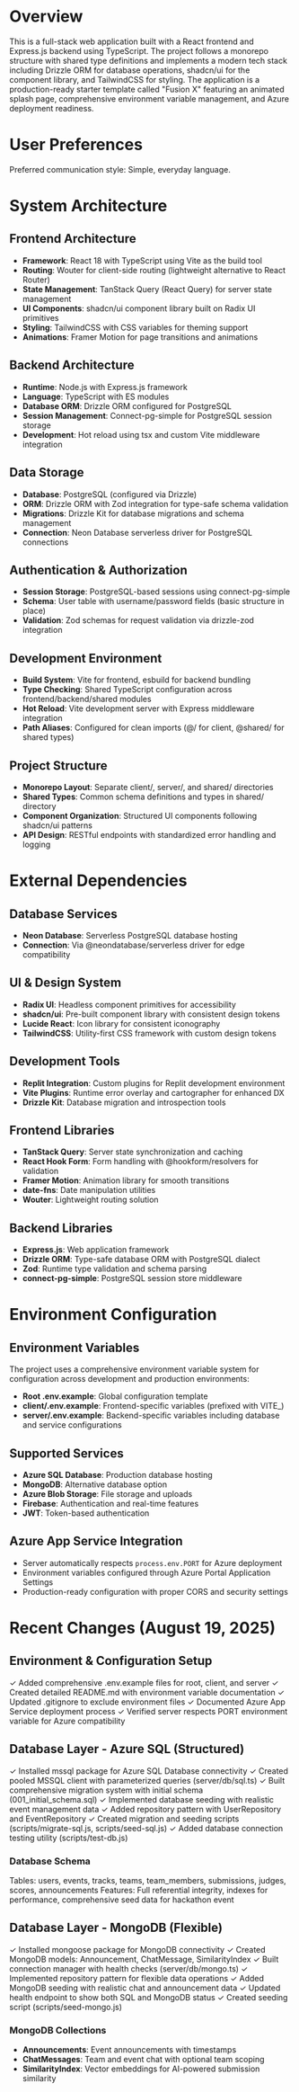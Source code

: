 # Overview

This is a full-stack web application built with a React frontend and Express.js backend using TypeScript. The project follows a monorepo structure with shared type definitions and implements a modern tech stack including Drizzle ORM for database operations, shadcn/ui for the component library, and TailwindCSS for styling. The application is a production-ready starter template called "Fusion X" featuring an animated splash page, comprehensive environment variable management, and Azure deployment readiness.

# User Preferences

Preferred communication style: Simple, everyday language.

# System Architecture

## Frontend Architecture
- **Framework**: React 18 with TypeScript using Vite as the build tool
- **Routing**: Wouter for client-side routing (lightweight alternative to React Router)
- **State Management**: TanStack Query (React Query) for server state management
- **UI Components**: shadcn/ui component library built on Radix UI primitives
- **Styling**: TailwindCSS with CSS variables for theming support
- **Animations**: Framer Motion for page transitions and animations

## Backend Architecture
- **Runtime**: Node.js with Express.js framework
- **Language**: TypeScript with ES modules
- **Database ORM**: Drizzle ORM configured for PostgreSQL
- **Session Management**: Connect-pg-simple for PostgreSQL session storage
- **Development**: Hot reload using tsx and custom Vite middleware integration

## Data Storage
- **Database**: PostgreSQL (configured via Drizzle)
- **ORM**: Drizzle ORM with Zod integration for type-safe schema validation
- **Migrations**: Drizzle Kit for database migrations and schema management
- **Connection**: Neon Database serverless driver for PostgreSQL connections

## Authentication & Authorization
- **Session Storage**: PostgreSQL-based sessions using connect-pg-simple
- **Schema**: User table with username/password fields (basic structure in place)
- **Validation**: Zod schemas for request validation via drizzle-zod integration

## Development Environment
- **Build System**: Vite for frontend, esbuild for backend bundling
- **Type Checking**: Shared TypeScript configuration across frontend/backend/shared modules
- **Hot Reload**: Vite development server with Express middleware integration
- **Path Aliases**: Configured for clean imports (@/ for client, @shared/ for shared types)

## Project Structure
- **Monorepo Layout**: Separate client/, server/, and shared/ directories
- **Shared Types**: Common schema definitions and types in shared/ directory
- **Component Organization**: Structured UI components following shadcn/ui patterns
- **API Design**: RESTful endpoints with standardized error handling and logging

# External Dependencies

## Database Services
- **Neon Database**: Serverless PostgreSQL database hosting
- **Connection**: Via @neondatabase/serverless driver for edge compatibility

## UI & Design System
- **Radix UI**: Headless component primitives for accessibility
- **shadcn/ui**: Pre-built component library with consistent design tokens
- **Lucide React**: Icon library for consistent iconography
- **TailwindCSS**: Utility-first CSS framework with custom design tokens

## Development Tools
- **Replit Integration**: Custom plugins for Replit development environment
- **Vite Plugins**: Runtime error overlay and cartographer for enhanced DX
- **Drizzle Kit**: Database migration and introspection tools

## Frontend Libraries
- **TanStack Query**: Server state synchronization and caching
- **React Hook Form**: Form handling with @hookform/resolvers for validation
- **Framer Motion**: Animation library for smooth transitions
- **date-fns**: Date manipulation utilities
- **Wouter**: Lightweight routing solution

## Backend Libraries
- **Express.js**: Web application framework
- **Drizzle ORM**: Type-safe database ORM with PostgreSQL dialect
- **Zod**: Runtime type validation and schema parsing
- **connect-pg-simple**: PostgreSQL session store middleware

# Environment Configuration

## Environment Variables
The project uses a comprehensive environment variable system for configuration across development and production environments:

- **Root .env.example**: Global configuration template
- **client/.env.example**: Frontend-specific variables (prefixed with VITE_)
- **server/.env.example**: Backend-specific variables including database and service configurations

## Supported Services
- **Azure SQL Database**: Production database hosting
- **MongoDB**: Alternative database option
- **Azure Blob Storage**: File storage and uploads
- **Firebase**: Authentication and real-time features
- **JWT**: Token-based authentication

## Azure App Service Integration
- Server automatically respects `process.env.PORT` for Azure deployment
- Environment variables configured through Azure Portal Application Settings
- Production-ready configuration with proper CORS and security settings

# Recent Changes (August 19, 2025)

## Environment & Configuration Setup
✓ Added comprehensive .env.example files for root, client, and server
✓ Created detailed README.md with environment variable documentation
✓ Updated .gitignore to exclude environment files
✓ Documented Azure App Service deployment process
✓ Verified server respects PORT environment variable for Azure compatibility

## Database Layer - Azure SQL (Structured)
✓ Installed mssql package for Azure SQL Database connectivity
✓ Created pooled MSSQL client with parameterized queries (server/db/sql.ts)
✓ Built comprehensive migration system with initial schema (001_initial_schema.sql)
✓ Implemented database seeding with realistic event management data
✓ Added repository pattern with UserRepository and EventRepository
✓ Created migration and seeding scripts (scripts/migrate-sql.js, scripts/seed-sql.js)
✓ Added database connection testing utility (scripts/test-db.js)

### Database Schema
Tables: users, events, tracks, teams, team_members, submissions, judges, scores, announcements
Features: Full referential integrity, indexes for performance, comprehensive seed data for hackathon event

## Database Layer - MongoDB (Flexible)
✓ Installed mongoose package for MongoDB connectivity
✓ Created MongoDB models: Announcement, ChatMessage, SimilarityIndex
✓ Built connection manager with health checks (server/db/mongo.ts)
✓ Implemented repository pattern for flexible data operations
✓ Added MongoDB seeding with realistic chat and announcement data
✓ Updated health endpoint to show both SQL and MongoDB status
✓ Created seeding script (scripts/seed-mongo.js)

### MongoDB Collections
- **Announcements**: Event announcements with timestamps
- **ChatMessages**: Team and event chat with optional team scoping
- **SimilarityIndex**: Vector embeddings for AI-powered submission similarity